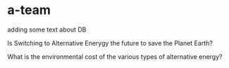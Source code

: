 # a-team



adding some text about DB 



Is Switching to Alternative Enerygy the future to save the Planet Earth?

What is the environmental cost of the various types of alternative energy?

